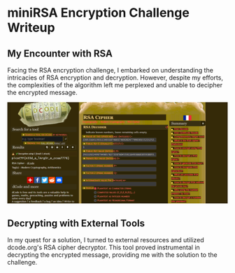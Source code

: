 # miniRSA Encryption Challenge Writeup

## My Encounter with RSA

Facing the RSA encryption challenge, I embarked on understanding the intricacies of RSA encryption and decryption. However, despite my efforts, the complexities of the algorithm left me perplexed and unable to decipher the encrypted message.

![dcode](decode.png)

## Decrypting with External Tools

In my quest for a solution, I turned to external resources and utilized dcode.org's RSA cipher decryptor. This tool proved instrumental in decrypting the encrypted message, providing me with the solution to the challenge.

